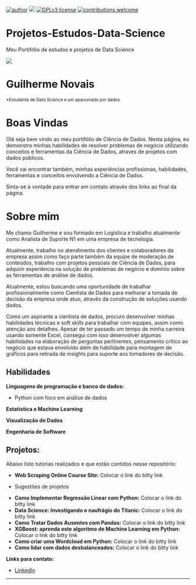 [![author](https://img.shields.io/badge/author-guilherme-red.svg)](https://www.linkedin.com/in/guilherme-novais-84b161163/) [![](https://img.shields.io/badge/python-3.7+-blue.svg)](https://www.python.org/downloads/release/python-365/) [![GPLv3 license](https://img.shields.io/badge/License-GPLv3-blue.svg)](http://perso.crans.org/besson/LICENSE.html) [![contributions welcome](https://img.shields.io/badge/contributions-welcome-brightgreen.svg?style=flat)](https://github.com/GuilhermeGNO?tab=repositories)

# Projetos-Estudos-Data-Science
Meu Portifólio de estudos e projetos de Data Science

![](https://github.com/GuilhermeGNO/Projetos-Estudos-Data-Science/blob/main/banner.png)

# Guilherme Novais
<sub>*Estudante de Data Science e um apaixonado por dados</sub>

# Boas Vindas
Olá seja bem vindo ao meu portifólio de Ciência de Dados. Nesta página, eu demonstro minhas habilidades de resolver problemas de negócio utilizando conceitos e ferramentas da Ciência de Dados, através de projetos com dados públicos.

Você vai encontrar também, minhas experiências profissionas, habilidades, ferramentas e conceitos envolvendo a Ciência de Dados.

Sinta-se à vontade para entrar em contato através dos links ao final da página.


# Sobre mim

Me chamo Guilherme e sou formado em Logística e trabalho atualmente como Analista de Suporte N1 em uma empresa de tecnologia.

Atualmente, trabalho no atendimento dos clientes e colaboradores da empresa assim como faço parte também da equipe de moderação de conteúdos, trabalho com projetos pessoais de Ciência de Dados, para adquirir experiência na solução de problemas de negócio e domínio sobre as ferramentas de análise de dados.

Atualmente, estou buscando uma oportunidade de trabalhar profissionalmente como Cientista de Dados para melhorar a tomada de decisão da empresa onde atuo, através da construção de soluções usando dados.



Como um aspirante a cientista de dados, procuro desenvolver minhas habilidades técnicas e soft skills para trabalhar com equipes, assim como atenção aos detalhes. Apesar de ter passado um tempo de minha carreira usando somente Excel, consegui com isso desenvolver algumas habilidades na elaboração de perguntas pertinentes, pensamento crítico ao negócio que estava envolvido além de habilidade para montagem de gráficos para retirada de insights para suporte aos tomadores de decisão.


## Habilidades


**Linguagens de programação e banco de dados:** 
* Python com foco em análise de dados

**Estatística e Machine Learning** 

**Visualização de Dados**

**Engenharia de Software**


## Projetos:
Abaixo listo tutorias realizados e que estão contidos nesse repositório:

* **Web Scraping Online Course Site:** Colocar o link do bitty link

- Sugestões de projetos
* **Como Implementar Regressão Linear com Python:** Colocar o link do bitty link
* **Data Science: Investigando o naufrágio do Titanic:** Colocar o link do bitty link
* **Como Tratar Dados Ausentes com Pandas:** Colocar o link do bitty link
* **XGBoost: aprenda este algoritmo de Machine Learning em Python:** Colocar o link do bitty link
* **Como criar uma Wordcloud em Python:** Colocar o link do bitty link
* **Como lidar com dados desbalanceados:** Colocar o link do bitty link


**Links para contato:**
* [LinkedIn](https://www.linkedin.com/in/guilherme-novais-84b161163/)



---

